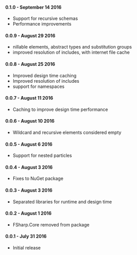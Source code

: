 #### 0.1.0 - September 14 2016
* Support for recursive schemas
* Performance improvements


#### 0.0.9 - August 29 2016
* nillable elements, abstract types and substitution groups
* improved resolution of includes, with internet file cache

#### 0.0.8 - August 25 2016
* Improved design time caching
* Improved resolution of includes
* support for namespaces

#### 0.0.7 - August 11 2016
* Caching to improve design time performance

#### 0.0.6 - August 10 2016
* Wildcard and recursive elements considered empty

#### 0.0.5 - August 6 2016
* Support for nested particles

#### 0.0.4 - August 3 2016
* Fixes to NuGet package

#### 0.0.3 - August 3 2016
* Separated libraries for runtime and design time

#### 0.0.2 - August 1 2016
* FSharp.Core removed from package

#### 0.0.1 - July 31 2016
* Initial release
